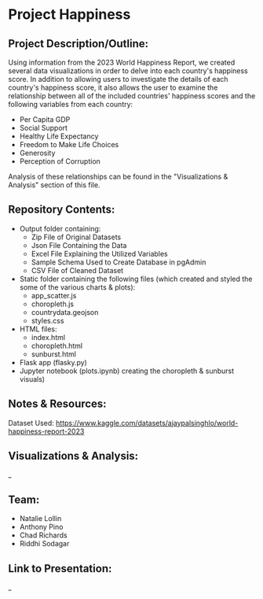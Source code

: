 # Project Happiness

## Project Description/Outline:

Using information from the 2023 World Happiness Report, we created several data visualizations in order to delve into each country's happiness score.  In addition to allowing users to investigate the details of each country's happiness score, it also allows the user to examine the relationship between all of the included countries' happiness scores and the following variables from each country:

- Per Capita GDP
- Social Support
- Healthy Life Expectancy
- Freedom to Make Life Choices
- Generosity
- Perception of Corruption

Analysis of these relationships can be found in the "Visualizations & Analysis" section of this file.

## Repository Contents:

- Output folder containing:
  -  Zip File of Original Datasets
  -  Json File Containing the Data
  -  Excel File Explaining the Utilized Variables
  -  Sample Schema Used to Create Database in pgAdmin
  -  CSV File of Cleaned Dataset
- Static folder containing the following files (which created and styled the some of the various charts & plots): 
  - app_scatter.js
  - choropleth.js
  - countrydata.geojson
  - styles.css
- HTML files:
  - index.html
  - choropleth.html
  - sunburst.html
- Flask app (flasky.py) 
- Jupyter notebook (plots.ipynb) creating the choropleth & sunburst visuals)


## Notes & Resources:

Dataset Used: https://www.kaggle.com/datasets/ajaypalsinghlo/world-happiness-report-2023


## Visualizations & Analysis:

_

## Team: 
- Natalie Lollin
- Anthony Pino
- Chad Richards
- Riddhi Sodagar

## Link to Presentation:

_
